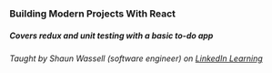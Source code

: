 ### Building Modern Projects With React

##### Covers redux and unit testing with a basic to-do app 

###### Taught by Shaun Wassell (software engineer) on [LinkedIn Learning](https://www.linkedin.com/learning/building-modern-projects-with-react/react-going-from-good-to-great?u=2243042)
